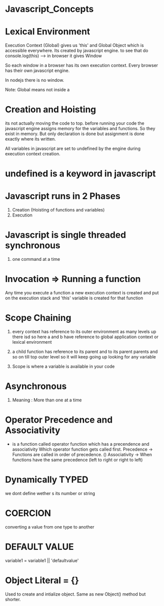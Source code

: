 # Javascript_Concepts

# Lexical Environment

Execution Context (Global) gives us 'this' and Global Object which is accessible everywhere. Its created by javascript engine.
to see that do console.log(this) --> in browser it gives Window

So each window in a browser has its own execution context. Every browser has their own javascript engine.

In nodejs there is no window.


Note: Global means not inside a 

# Creation and Hoisting 

its not actually moving the code to top. before running your code the javascript engine assigns memory for the variables and functions. So they exist in memory.
But  only declaration is done but assignment is done exactly where its written. 

All variables in javascript are set to undefined by the engine during execution context creation.


# undefined is a keyword in javascript


# Javascript runs in 2 Phases 
1. Creation (Hoisting of functions and variables) 
2. Execution


# Javascript is single threaded synchronous 
1. one command at a time

# Invocation => Running a function
 Any time you execute a function a new execution context is created and put on the execution stack and 'this' variable is created for that function


# Scope Chaining
1. every context has reference to its outer environment as many levels up there isd so here a and b have reference to global application context or lexical environment


2. a child function has reference to its parent and to its parent parents and so on till top outer level so it will keep going up looking for any variable

3. Scope is where a variable is available in your code


# Asynchronous 
1. Meaning : More than one at  a time



# Operator Precedence and Associativity
+ is a function called operator function which has a precendence and associativity
 Which operator function gets called first. 
Precedence -> Functions are called in order of precedence. ()
Associativity -> When functions have the same precedence (left to right or right to left)

# Dynamically TYPED
we dont define wether s its number or string


# COERCION
converting a value from one type to another

# DEFAULT VALUE
variable1 = variable1 || 'defaultvalue'


# Object Literal = {}
Used to create and intialize object.
Same as new Object() method but shorter.










